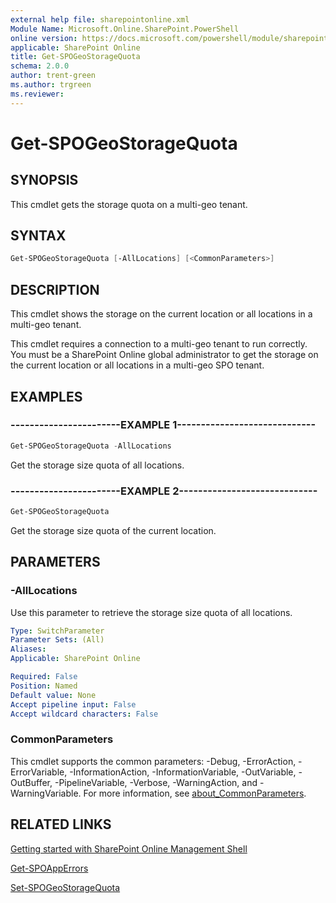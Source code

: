 ```yaml
---
external help file: sharepointonline.xml
Module Name: Microsoft.Online.SharePoint.PowerShell
online version: https://docs.microsoft.com/powershell/module/sharepoint-online/get-spogeostoragequota
applicable: SharePoint Online
title: Get-SPOGeoStorageQuota
schema: 2.0.0
author: trent-green
ms.author: trgreen
ms.reviewer:
---
```


# Get-SPOGeoStorageQuota

## SYNOPSIS

This cmdlet gets the storage quota on a multi-geo tenant.

## SYNTAX

```Powershell
Get-SPOGeoStorageQuota [-AllLocations] [<CommonParameters>]
```

## DESCRIPTION

This cmdlet shows the storage on the current location or all locations in a multi-geo tenant.

This cmdlet requires a connection to a multi-geo tenant to run correctly. You must be a SharePoint Online global administrator to get the storage on the current location or all locations in a multi-geo SPO tenant.

## EXAMPLES

### -----------------------EXAMPLE 1-----------------------------

```Powershell
Get-SPOGeoStorageQuota -AllLocations
```

Get the storage size quota of all locations.

### -----------------------EXAMPLE 2-----------------------------

```Powershell
Get-SPOGeoStorageQuota
```

Get the storage size quota of the current location.

## PARAMETERS

### -AllLocations

Use this parameter to retrieve the storage size quota of all locations.

```yaml
Type: SwitchParameter
Parameter Sets: (All)
Aliases:
Applicable: SharePoint Online

Required: False
Position: Named
Default value: None
Accept pipeline input: False
Accept wildcard characters: False
```

### CommonParameters

This cmdlet supports the common parameters: -Debug, -ErrorAction, -ErrorVariable, -InformationAction, -InformationVariable, -OutVariable, -OutBuffer, -PipelineVariable, -Verbose, -WarningAction, and -WarningVariable. For more information, see [about_CommonParameters](https://go.microsoft.com/fwlink/?LinkID=113216).

## RELATED LINKS

[Getting started with SharePoint Online Management Shell](https://docs.microsoft.com/powershell/sharepoint/sharepoint-online/connect-sharepoint-online?view=sharepoint-ps)

[Get-SPOAppErrors](Get-SPOAppErrors.md)

[Set-SPOGeoStorageQuota](set-SPOGeoStorageQuota.md)
